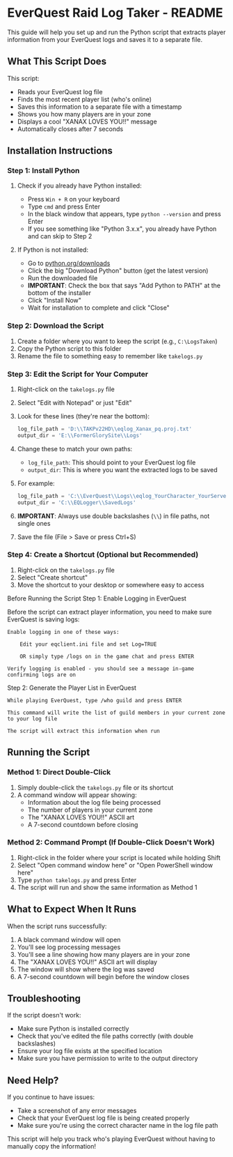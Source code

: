 # EverQuest Raid Log Taker - README

This guide will help you set up and run the Python script that extracts player information from your EverQuest logs and saves it to a separate file.

## What This Script Does

This script:
- Reads your EverQuest log file
- Finds the most recent player list (who's online)
- Saves this information to a separate file with a timestamp
- Shows you how many players are in your zone
- Displays a cool "XANAX LOVES YOU!!" message
- Automatically closes after 7 seconds

## Installation Instructions

### Step 1: Install Python

1. Check if you already have Python installed:
   - Press `Win + R` on your keyboard
   - Type `cmd` and press Enter
   - In the black window that appears, type `python --version` and press Enter
   - If you see something like "Python 3.x.x", you already have Python and can skip to Step 2

2. If Python is not installed:
   - Go to [python.org/downloads](https://python.org/downloads)
   - Click the big "Download Python" button (get the latest version)
   - Run the downloaded file
   - **IMPORTANT**: Check the box that says "Add Python to PATH" at the bottom of the installer
   - Click "Install Now"
   - Wait for installation to complete and click "Close"

### Step 2: Download the Script

1. Create a folder where you want to keep the script (e.g., `C:\LogsTaken`)
2. Copy the Python script to this folder
3. Rename the file to something easy to remember like `takelogs.py`

### Step 3: Edit the Script for Your Computer

1. Right-click on the `takelogs.py` file
2. Select "Edit with Notepad" or just "Edit"
3. Look for these lines (they're near the bottom):
   ```python
   log_file_path = 'D:\\TAKPv22HD\\eqlog_Xanax_pq.proj.txt'
   output_dir = 'E:\\FormerGlorySite\\Logs'
   ```

4. Change these to match your own paths:
   - `log_file_path`: This should point to your EverQuest log file
   - `output_dir`: This is where you want the extracted logs to be saved

5. For example:
   ```python
   log_file_path = 'C:\\EverQuest\\Logs\\eqlog_YourCharacter_YourServer.txt'
   output_dir = 'C:\\EQLogger\\SavedLogs'
   ```

6. **IMPORTANT**: Always use double backslashes (`\\`) in file paths, not single ones

7. Save the file (File > Save or press Ctrl+S)

### Step 4: Create a Shortcut (Optional but Recommended)

1. Right-click on the `takelogs.py` file
2. Select "Create shortcut"
3. Move the shortcut to your desktop or somewhere easy to access

Before Running the Script
Step 1: Enable Logging in EverQuest

Before the script can extract player information, you need to make sure EverQuest is saving logs:

    Enable logging in one of these ways:

        Edit your eqclient.ini file and set Log=TRUE

        OR simply type /logs on in the game chat and press ENTER

    Verify logging is enabled - you should see a message in-game confirming logs are on

Step 2: Generate the Player List in EverQuest

    While playing EverQuest, type /who guild and press ENTER

    This command will write the list of guild members in your current zone to your log file

    The script will extract this information when run


## Running the Script

### Method 1: Direct Double-Click

1. Simply double-click the `takelogs.py` file or its shortcut
2. A command window will appear showing:
   - Information about the log file being processed
   - The number of players in your current zone
   - The "XANAX LOVES YOU!!" ASCII art
   - A 7-second countdown before closing

### Method 2: Command Prompt (If Double-Click Doesn't Work)

1. Right-click in the folder where your script is located while holding Shift
2. Select "Open command window here" or "Open PowerShell window here"
3. Type `python takelogs.py` and press Enter
4. The script will run and show the same information as Method 1

## What to Expect When It Runs

When the script runs successfully:
1. A black command window will open
2. You'll see log processing messages
3. You'll see a line showing how many players are in your zone
4. The "XANAX LOVES YOU!!" ASCII art will display
5. The window will show where the log was saved
6. A 7-second countdown will begin before the window closes

## Troubleshooting

If the script doesn't work:
- Make sure Python is installed correctly
- Check that you've edited the file paths correctly (with double backslashes)
- Ensure your log file exists at the specified location
- Make sure you have permission to write to the output directory

## Need Help?

If you continue to have issues:
- Take a screenshot of any error messages
- Check that your EverQuest log file is being created properly
- Make sure you're using the correct character name in the log file path

This script will help you track who's playing EverQuest without having to manually copy the information!
